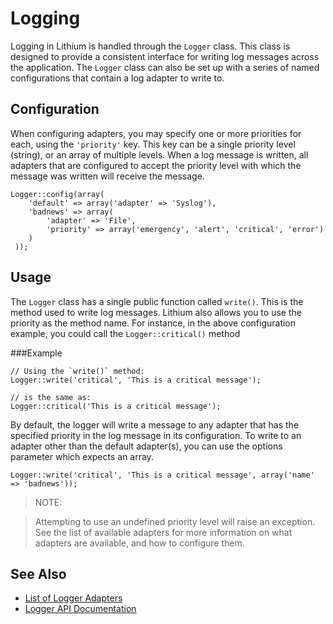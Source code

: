 # Logging

Logging in Lithium is handled through the `Logger` class.  This class is designed to provide a consistent interface for writing log messages across the application.  The `Logger` class can also be set up with a series of named configurations that contain a log adapter to write to.

## Configuration

When configuring adapters, you may specify one or more priorities for each, using the `'priority'` key. This key can be a single priority level (string), or an array of multiple levels. When a log message is written, all adapters that are configured to accept the priority level with which the message was written will receive the message.

```
Logger::config(array(
	'default' => array('adapter' => 'Syslog'),
 	'badnews' => array(
 		'adapter' => 'File',
 		'priority' => array('emergency', 'alert', 'critical', 'error')
 	)
 ));
 ```

## Usage

The `Logger` class has a single public function called `write()`.  This is the method used to write log messages.  Lithium also allows you to use the priority as the method name.  For instance, in the above configuration example, you could call the `Logger::critical()` method

###Example
```
// Using the `write()` method:
Logger::write('critical', 'This is a critical message');

// is the same as:
Logger::critical('This is a critical message');
```

By default, the logger will write a message to any adapter that has the specified priority in the log message in its configuration.  To write to an adapter other than the default adapter(s), you can use the options parameter which expects an array.
```
Logger::write('critical', 'This is a critical message', array('name' => 'badnews'));
```

> NOTE:

>Attempting to use an undefined priority level will raise an exception. See the list of available adapters for more information on what adapters are available, and how to configure them.

## See Also
* [List of Logger Adapters](/docs/lithium/analysis/logger/adapter)
* [Logger API Documentation](/docs/lithium/analysis/Logger)
